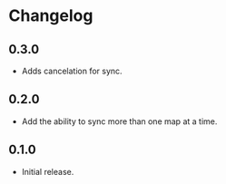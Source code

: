 # Changelog

## 0.3.0

- Adds cancelation for sync.

## 0.2.0

- Add the ability to sync more than one map at a time.

## 0.1.0

- Initial release.
